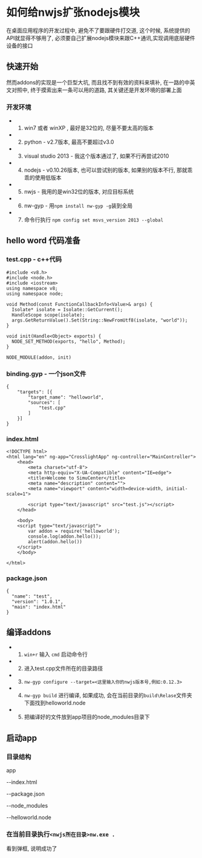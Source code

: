 # 如何给nwjs扩张nodejs模块

在桌面应用程序的开发过程中, 避免不了要跟硬件打交道, 这个时候, 系统提供的API就显得不够用了, 
必须要自己扩展nodejs模块来跟C++通讯,实现调用底层硬件设备的接口

## 快速开始

然而addons的实现是一个巨型大坑, 而且找不到有效的资料来填补, 
在一路的中英文对照中, 终于摸索出来一条可以用的道路, 其关键还是开发环境的部署上面

### 开发环境

* 1. win7 或者 winXP , 最好是32位的, 尽量不要太高的版本
* 2. python - v2.7版本, 最高不要超过v3.0
* 3. visual studio 2013 - 我这个版本通过了, 如果不行再尝试2010 
* 4. nodejs - v0.10.26版本, 也可以尝试别的版本, 如果别的版本不行, 那就乖乖的使用低版本
* 5. nwjs - 我用的是win32位的版本, 对应目标系统
* 6. nw-gyp - 用`npm install nw-gyp -g`装到全局
* 7. 命令行执行 `npm config set msvs_version 2013 --global`

## hello word 代码准备

### test.cpp - c++代码

```
#include <v8.h>
#include <node.h>
#include <iostream>
using namespace v8;
using namespace node;

void Method(const FunctionCallbackInfo<Value>& args) {
  Isolate* isolate = Isolate::GetCurrent();
  HandleScope scope(isolate);
  args.GetReturnValue().Set(String::NewFromUtf8(isolate, "world"));
}

void init(Handle<Object> exports) {
  NODE_SET_METHOD(exports, "hello", Method);
}

NODE_MODULE(addon, init)
```

### binding.gyp - 一个json文件

```
{
    "targets": [{
        "target_name": "helloworld",
        "sources": [
            "test.cpp"
        ]
    }]
}
```

### index.html

```
<!DOCTYPE html>
<html lang="en" ng-app="CrosslightApp" ng-controller="MainController">
    <head>
        <meta charset="utf-8">
        <meta http-equiv="X-UA-Compatible" content="IE=edge">
        <title>Welcome to SimuCenter</title>
        <meta name="description" content="">
        <meta name="viewport" content="width=device-width, initial-scale=1">
		
		<script type="text/javascript" src="test.js"></script>
	</head>
	
	<body>
	<script type="text/javascript">
		var addon = require('helloworld');
		console.log(addon.hello());
		alert(addon.hello())
	</script>
	</body>
	
</html>
```

### package.json

```
{
  "name": "test",
  "version": "1.0.1",
  "main": "index.html"
}
```

## 编译addons

* 1. `win+r` 输入 `cmd` 启动命令行
* 2. 进入test.cpp文件所在的目录路径
* 3. `nw-gyp configure --target=<这里输入你的nwjs版本号,例如:0.12.3>`
* 4. `nw-gyp build` 进行编译, 如果成功, 会在当前目录的`build\Relase`文件夹下面找到helloworld.node
* 5. 把编译好的文件放到app项目的node_modules目录下

## 启动app

### 目录结构

app

--index.html

--package.json

--node_modules

  --helloworld.node

### 在当前目录执行`<nwjs所在目录>nw.exe .`

看到弹框, 说明成功了
